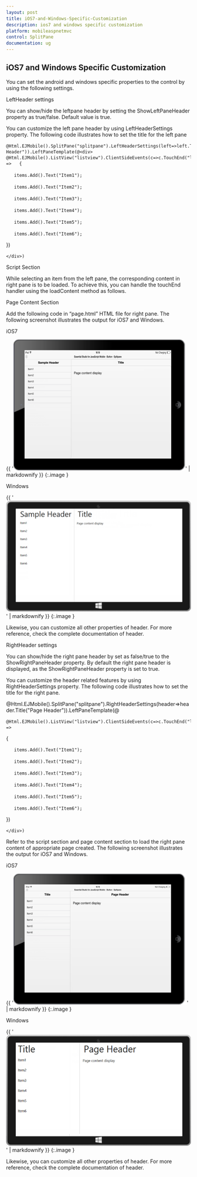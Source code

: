 ```yaml
---
layout: post
title: iOS7-and-Windows-Specific-Customization
description: ios7 and windows specific customization
platform: mobileaspnetmvc
control: SplitPane
documentation: ug
---
```


## iOS7 and Windows Specific Customization

You can set the android and windows specific properties to the control by using the following settings.

LeftHeader settings

You can show/hide the leftpane header by setting the ShowLeftPaneHeader property as true/false. Default value is true.

You can customize the left pane header by using LeftHeaderSettings property. The following code illustrates how to set the title for the left pane

    @Html.EJMobile().SplitPane("splitpane").LeftHeaderSettings(left=>left.Title("Sample Header")).LeftPaneTemplate(@<div>    @Html.EJMobile().ListView("listview").ClientSideEvents(c=>c.TouchEnd("loadContent")).ShowHeader(false).Items(items =>   {

       items.Add().Text("Item1");

       items.Add().Text("Item2");

       items.Add().Text("Item3");

       items.Add().Text("Item4");

       items.Add().Text("Item5");

       items.Add().Text("Item6");

   })

    </div>)          

Script Section

While selecting an item from the left pane, the corresponding content in right pane is to be loaded. To achieve this, you can handle the touchEnd handler using the loadContent method as follows. 

<script>

    function loadContent() {

        $("#splitpane").ejmSplitPane("loadContent", "splitpane/page");

    }



</script>

Page Content Section

Add the following code in “page.html” HTML file for right pane. 
The following screenshot illustrates the output for iOS7 and Windows.

iOS7

{{ '![](iOS7-and-Windows-Specific-Customization_images/iOS7-and-Windows-Specific-Customization_img1.png)' | markdownify }}
{:.image }


Windows

{{ '![](iOS7-and-Windows-Specific-Customization_images/iOS7-and-Windows-Specific-Customization_img2.png)' | markdownify }}
{:.image }


Likewise, you can customize all other properties of header. For more reference, check the complete documentation of header. 

RightHeader settings

You can show/hide the right pane header by set as false/true to the ShowRightPaneHeader property. By default the right pane header is displayed, as the ShowRightPaneHeader property is set to true.

You can customize the header related features by using RightHeaderSettings property. The following code illustrates how to set the title for the right pane.  

@Html.EJMobile().SplitPane("splitpane").RightHeaderSettings(header=>header.Title("Page Header")).LeftPaneTemplate(@<div>

    @Html.EJMobile().ListView("listview").ClientSideEvents(c=>c.TouchEnd("loadContent")).ShowHeader(false).Items(items =>

   {

       items.Add().Text("Item1");

       items.Add().Text("Item2");

       items.Add().Text("Item3");

       items.Add().Text("Item4");

       items.Add().Text("Item5");

       items.Add().Text("Item6");

   })

    </div>)



Refer to the script section and page content section to load the right pane content of appropriate page created. The following screenshot illustrates the output for iOS7 and Windows.

iOS7

{{ '![](iOS7-and-Windows-Specific-Customization_images/iOS7-and-Windows-Specific-Customization_img3.png)' | markdownify }}
{:.image }


Windows

{{ '![C:/Users/isuriyar/AppData/Local/Temp/SNAGHTML636b64a.PNG](iOS7-and-Windows-Specific-Customization_images/iOS7-and-Windows-Specific-Customization_img4.png)' | markdownify }}
{:.image }


Likewise, you can customize all other properties of header. For more reference, check the complete documentation of header.

